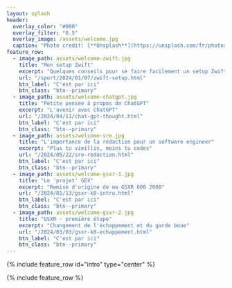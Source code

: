 ```yaml
---
layout: splash
header:
  overlay_color: "#000"
  overlay_filter: "0.5"
  overlay_image: /assets/welcome.jpg
  caption: "Photo credit: [**Unsplash**](https://unsplash.com/fr/photos/photographie-a-vol-doiseau-darbres-et-de-plans-deau-mawU2PoJWfU)"
feature_row:
  - image_path: assets/welcome-zwift.jpg
    title: "Mon setup Zwift"
    excerpt: "Quelques conseils pour se faire facilement un setup Zwift sans se prendre la tête 😅"
    url: "/sport/2024/01/07/zwift-setup.html"
    btn_label: "C'est par ici"
    btn_class: "btn--primary"
  - image_path: assets/welcome-chatgpt.jpg
    title: "Petite pensée à propos de ChatGPT"
    excerpt: "L'avenir avec ChatGPT"
    url: "/2024/04/11/chat-gpt-thought.html"
    btn_label: "C'est par ici"
    btn_class: "btn--primary"
  - image_path: assets/welcome-sre.jpg
    title: "L'importance de la rédaction pour un software engineer"
    excerpt: "Plus tu vieillis, moins tu codes"
    url: "/2024/05/22/sre-redaction.html"
    btn_label: "C'est par ici"
    btn_class: "btn--primary"
  - image_path: assets/welcome-gsxr-1.jpg
    title: "Le 'projet' GEX"
    excerpt: "Remise d'origine de ma GSXR 600 2008"
    url: "/2024/01/13/gsxr-k8-intro.html"
    btn_label: "C'est par ici"
    btn_class: "btn--primary"
  - image_path: assets/welcome-gsxr-2.jpg
    title: "GSXR - première étape"
    excerpt: "Changement de l'échappement et du garde boue"
    url: "/2024/03/03/gsxr-k8-echappement.html"
    btn_label: "C'est par ici"
    btn_class: "btn--primary"
---
```


{% include feature_row id="intro" type="center" %}

{% include feature_row %}
